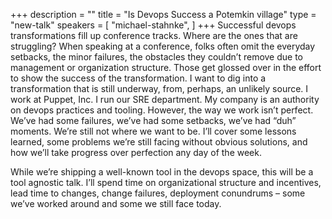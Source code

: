 +++
description = ""
title = "Is Devops Success a Potemkin village"
type = "new-talk"
speakers = [
        "michael-stahnke",
]
+++
Successful devops transformations fill up conference tracks. Where are the ones that are struggling? When speaking at a conference, folks often omit the everyday setbacks, the minor failures, the obstacles they couldn’t remove due to management or organization structure. Those get glossed over in the effort to show the success of the transformation. I want to dig into a transformation that is still underway, from, perhaps, an unlikely source. I work at Puppet, Inc. I run our SRE department. My company is an authority on devops practices and tooling. However, the way we work isn’t perfect. We’ve had some failures, we’ve had some setbacks, we’ve had “duh” moments. We’re still not where we want to be. I’ll cover some lessons learned, some problems we’re still facing without obvious solutions, and how we’ll take progress over perfection any day of the week.

While we’re shipping a well-known tool in the devops space, this will be a tool agnostic talk. I’ll spend time on organizational structure and incentives, lead time to changes, change failures, deployment conundrums – some we’ve worked around and some we still face today.